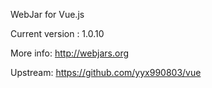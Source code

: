 WebJar for Vue.js

Current version : 1.0.10

More info: http://webjars.org

Upstream: https://github.com/yyx990803/vue
